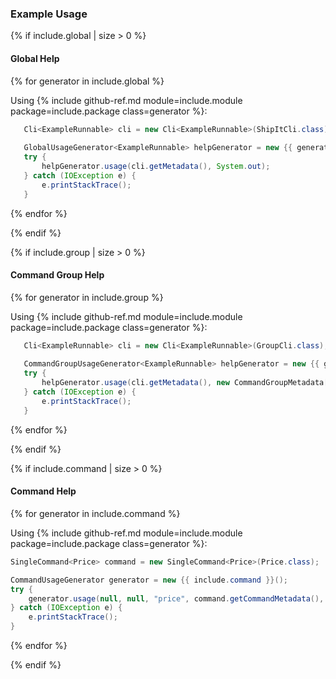 ### Example Usage

{% if include.global | size > 0 %}

#### Global Help

{% for generator in include.global %}

Using {% include github-ref.md module=include.module package=include.package class=generator %}:

```java
   Cli<ExampleRunnable> cli = new Cli<ExampleRunnable>(ShipItCli.class);
        
   GlobalUsageGenerator<ExampleRunnable> helpGenerator = new {{ generator }}<>();
   try {
       helpGenerator.usage(cli.getMetadata(), System.out);
   } catch (IOException e) {
       e.printStackTrace();
   }
```
{% endfor %}

{% endif %}

{% if include.group | size > 0 %}

#### Command Group Help

{% for generator in include.group %}

Using {% include github-ref.md module=include.module package=include.package class=generator %}:

```java
   Cli<ExampleRunnable> cli = new Cli<ExampleRunnable>(GroupCli.class);
        
   CommandGroupUsageGenerator<ExampleRunnable> helpGenerator = new {{ generator }}<>();
   try {
       helpGenerator.usage(cli.getMetadata(), new CommandGroupMetadata[] { cli.getMetadata().getCommandGroups().get(0) }, System.out);
   } catch (IOException e) {
       e.printStackTrace();
   }
```
{% endfor %}

{% endif %}

{% if include.command | size > 0 %}

#### Command Help

{% for generator in include.command %}

Using {% include github-ref.md module=include.module package=include.package class=generator %}:

```java
SingleCommand<Price> command = new SingleCommand<Price>(Price.class);

CommandUsageGenerator generator = new {{ include.command }}();
try {
    generator.usage(null, null, "price", command.getCommandMetadata(), command.getParserConfiguration(), System.out);
} catch (IOException e) {
    e.printStackTrace();
}
```
{% endfor %}

{% endif %}